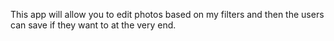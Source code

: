 This app will allow you to edit photos based on my filters and then the users can save if they want to at the very end. 